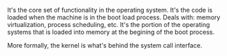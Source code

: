 It's the core set of functionality in the operating system. It's the code is loaded when the machine is in the boot load process. Deals with: memory virtualization, process scheduling, etc. It's the portion of the operating systems that is loaded into memory at the begining of the boot process.

More formally, the kernel is what's behind the system call interface.
